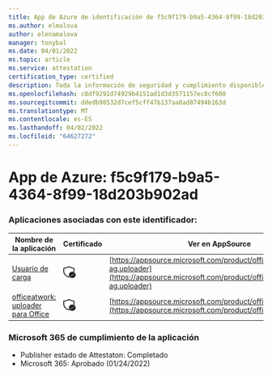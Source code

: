 ```yaml
---
title: App de Azure de identificación de f5c9f179-b9a5-4364-8f99-18d203b902ad
ms.author: elmalova
author: elenamalova
manager: tonybal
ms.date: 04/01/2022
ms.topic: article
ms.service: attestation
certification_type: certified
description: Toda la información de seguridad y cumplimiento disponible para f5c9f179-b9a5-4364-8f99-18d203b902ad.
ms.openlocfilehash: c8df9291d74929b4151ad1d3d3571157ec8cf608
ms.sourcegitcommit: ddedb98532d7cef5cff47b137aa0ad87494b163d
ms.translationtype: MT
ms.contentlocale: es-ES
ms.lasthandoff: 04/02/2022
ms.locfileid: "64627272"
---
```

# <a name="azure-app-id-f5c9f179-b9a5-4364-8f99-18d203b902ad"></a>App de Azure: f5c9f179-b9a5-4364-8f99-18d203b902ad


### <a name="apps-associated-with-this-id"></a>Aplicaciones asociadas con este identificador:
| **Nombre de la aplicación** | **Certificado** | **Ver en AppSource** |
|--------------|---------------|-----------------------|
| [Usuario de carga](../forward/officeatwork-ag.uploader.md) | <img alt="Certified application badge" src="../media/certified-badge.png" height="25" width="25" /> | [https://appsource.microsoft.com/product/office/officeatwork-ag.uploader](https://appsource.microsoft.com/product/office/officeatwork-ag.uploader) |
| [officeatwork: uploader para Office](../forward/WA104381430.md) | <img alt="Certified application badge" src="../media/certified-badge.png" height="25" width="25" /> | [https://appsource.microsoft.com/product/office/WA104381430](https://appsource.microsoft.com/product/office/WA104381430) |

### <a name="microsoft-365-app-compliance-status"></a>Microsoft 365 de cumplimiento de la aplicación
- Publisher estado de Attestaton: Completado
- Microsoft 365: Aprobado (01/24/2022)
